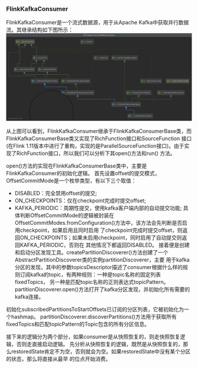 ### FlinkKafkaConsumer

FlinkKafkaConsumer是一个流式数据源，用于从Apache Kafka中获取并行数据流。其继承结构如下图所示：
![FlinkKafkaConsumer继承体系](../images/flinkkafka.png "FlinkKafkaConsumer继承体系")

从上图可以看到，FlinkKafkaConsumer继承于FlinkKafkaConsumerBase类，而FlinkKafkaConsumerBase类又实现了RichFunction接口和SourceFunction
接口(在Flink 1.11版本中进行了重构，实现的是ParallelSourceFunction接口)。由于实现了RichFunction接口，所以我们可以分析下其open()方法和run()
方法。

open()方法的实现在FlinkKafkaConsumerBase类中，主要是FlinkKafkaConsumer的初始化逻辑。
首先设置offset的提交模式，OffsetCommitMode是一个枚举类型，有以下三个取值：
  * DISABLED：完全禁用offset的提交;
  * ON_CHECKPOINTS：仅在checkpoint完成时提交offset;
  * KAFKA_PERIODIC：周期性提交，使用kafka客户端内部的自动提交功能;
具体判断OffsetCommitMode的逻辑被封装在OffsetCommitModes.fromConfiguration()方法中，该方法会先判断是否启用checkpoint，如果启用且同时启用
了checkpoint完成时提交offset，则返回ON_CHECKPOINTS；如果未启用checkpoint，同时启用了自动提交则返回KAFKA_PERIODIC，否则在
其他情况下都返回DISABLED。
接着便是创建和启动分区发现工具。createPartitionDiscoverer()方法创建了一个AbstractPartitionDiscoverer类的实例partitionDiscoverer，主要
用于kafka分区的发现，其中的参数topicsDescriptor描述了consumer根据什么样的规则订阅kafka的topic，有两种规则：一种是topic名称的固定列表fixedTopics，
另一种是匹配topic名称的正则表达式topicPattern。partitionDiscoverer.open()方法打开了kafka分区发现，并初始化所有需要的kafka连接。

初始化subscribedPartitionsToStartOffsets已订阅的分区列表，它被初始化为一个hashmap。
partitionDiscoverer.discoverPartitions()方法用于获取所有fixedTopics和匹配topicPattern的Topic包含的所有分区信息。

接下来的逻辑分为两个部分，如果consumer是从快照恢复的，则走快照恢复逻辑，否则走直接启动逻辑。
先分析从快照恢复的逻辑，既然是从快照恢复的，那么restoredState肯定不为空，否则就会为空。如果restoredState中没有某个分区的状态，那么将直接从最早
的位点开始消费。

